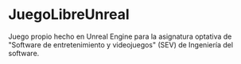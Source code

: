 # JuegoLibreUnreal
Juego propio hecho en Unreal Engine para la asignatura optativa de "Software de entretenimiento y videojuegos" (SEV) de Ingeniería del software.
